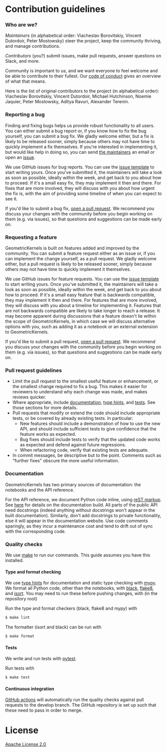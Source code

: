 # Contribution guidelines

### Who are we?

*Maintainers* (in alphabetical order: Viacheslav Borovitskiy, Vincent Dutordoir, Peter Mostowsky) steer the project, keep the community thriving, and manage contributions.

*Contributors* (you?) submit issues, make pull requests, answer questions on Slack, and more.

Community is important to us, and we want everyone to feel welcome and be able to contribute to their fullest. Our [code of conduct](CODE_OF_CONDUCT.md) gives an overview of what that means.

Here is the list of original contributors to the project (in alphabetical order): Viacheslav Borovitskiy, Vincent Dutordoir, Michael Hutchinson, Noemie Jaquier,  Peter Mostowsky, Aditya Ravuri, Alexander Terenin.

### Reporting a bug

Finding and fixing bugs helps us provide robust functionality to all users. You can either submit a bug report or, if you know how to fix the bug yourself, you can submit a bug fix. We gladly welcome either, but a fix is likely to be released sooner, simply because others may not have time to quickly implement a fix themselves. If you're interested in implementing it, but would like help in doing so, you can send [the maintainers](#who-are-we) an email or open an [issue](https://github.com/geometric-kernels/GeometricKernels/issues/new).

We use GitHub issues for bug reports. You can use the [issue template](https://github.com/geometric-kernels/GeometricKernels/issues/new) to start writing yours. Once you've submitted it, the maintainers will take a look as soon as possible, ideally within the week, and get back to you about how to proceed. If it's a small easy fix, they may implement it then and there. For fixes that are more involved, they will discuss with you about how urgent the fix is, with the aim of providing some timeline of when you can expect to see it.

If you'd like to submit a bug fix, [open a pull request](https://github.com/geometric-kernels/GeometricKernels/compare). We recommend you discuss your changes with the community before you begin working on them (e.g. via issues), so that questions and suggestions can be made early on.

### Requesting a feature

GeometricKernels is built on features added and improved by the community. You can submit a feature request either as an issue or, if you can implement the change yourself, as a pull request. We gladly welcome either, but a pull request is likely to be released sooner, simply because others may not have time to quickly implement it themselves.

We use GitHub issues for feature requests. You can use the [issue template](https://github.com/geometric-kernels/GeometricKernels/issues/new) to start writing yours. Once you've submitted it, the maintainers will take a look as soon as possible, ideally within the week, and get back to you about how to proceed. If it's a small easy feature that is backwards compatible, they may implement it then and there. For features that are more involved, they will discuss with you about a timeline for implementing it. Features that are not backwards compatible are likely to take longer to reach a release. It may become apparent during discussions that a feature doesn't lie within the scope of GeometricKernels, in which case we will discuss alternative options with you, such as adding it as a notebook or an external extension to GeometricKernels.

If you'd like to submit a pull request, [open a pull request](https://github.com/geometric-kernels/GeometricKernels/compare). We recommend you discuss your changes with the community before you begin working on them (e.g. via issues), so that questions and suggestions can be made early on.

### Pull request guidelines

- Limit the pull request to the smallest useful feature or enhancement, or the smallest change required to fix a bug. This makes it easier for reviewers to understand why each change was made, and makes reviews quicker.
- Where appropriate, include [documentation](#documentation), [type hints](#type-checking), and [tests](#tests). See those sections for more details.
- Pull requests that modify or extend the code should include appropriate tests, or be covered by already existing tests. In particular:
  - New features should include a demonstration of how to use the new API, and should include sufficient tests to give confidence that the feature works as expected.
  - Bug fixes should include tests to verify that the updated code works as expected and defend against future regressions.
  - When refactoring code, verify that existing tests are adequate.
- In commit messages, be descriptive but to the point. Comments such as "further fixes" obscure the more useful information.

### Documentation

GeometricKernels has two primary sources of documentation: the notebooks and the API reference.

For the API reference, we document Python code inline, using [reST markup](https://www.sphinx-doc.org/en/master/usage/restructuredtext/basics.html). See [here](docs/README.md) for details on the documentation build. All parts of the public API need docstrings (indeed anything without docstrings won't appear in the built documentation). Similarly, don't add docstrings to private functionality, else it will appear in the documentation website. Use code comments sparingly, as they incur a maintenance cost and tend to drift out of sync with the corresponding code.

### Quality checks

We use [make](https://www.gnu.org/software/make/manual/make.html#toc-Overview-of-make) to run our commands. This guide assumes you have this installed.

#### Type and format checking

We use [type hints](https://docs.python.org/3/library/typing.html) for documentation and static type checking with [mypy](http://mypy-lang.org). We format all Python code, other than the notebooks, with [black](https://black.readthedocs.io/en/stable/), [flake8](https://flake8.pycqa.org/en/latest/), and [isort](https://pycqa.github.io/isort/). You may need to run these before pushing changes, with (in the repository root)

Run the type and format checkers (black, flake8 and mypy) with
```bash
$ make lint
```

The formatter (isort and black) can be run with
```bash
$ make format
```

#### Tests

We write and run tests with [pytest](https://pytest.org).

Run tests with
```bash
$ make test
```

#### Continuous integration

[GitHub actions](https://github.com/geometric-kernels/GeometricKernels/blob/main/.github/workflows/quality-checks.yaml) will automatically run the quality checks against pull requests to the develop branch. The GitHub repository is set up such that these need to pass in order to merge.


# License

[Apache License 2.0](LICENSE)

